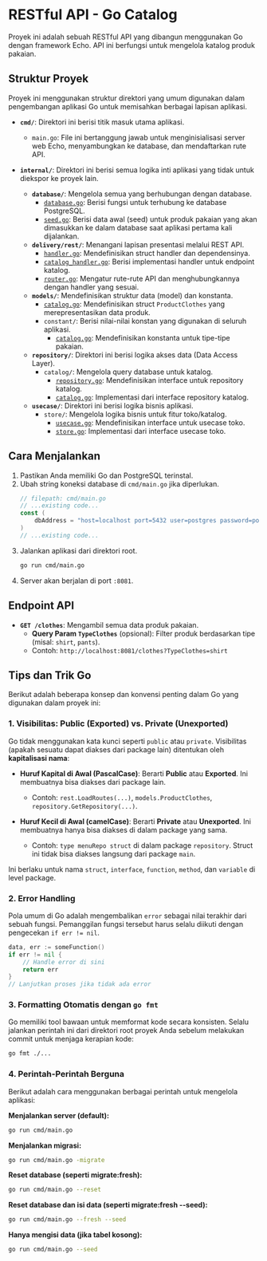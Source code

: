 # RESTful API - Go Catalog

Proyek ini adalah sebuah RESTful API yang dibangun menggunakan Go dengan framework Echo. API ini berfungsi untuk mengelola katalog produk pakaian.

## Struktur Proyek

Proyek ini menggunakan struktur direktori yang umum digunakan dalam pengembangan aplikasi Go untuk memisahkan berbagai lapisan aplikasi.

-   **`cmd/`**: Direktori ini berisi titik masuk utama aplikasi.
    -   `main.go`: File ini bertanggung jawab untuk menginisialisasi server web Echo, menyambungkan ke database, dan mendaftarkan rute API.

-   **`internal/`**: Direktori ini berisi semua logika inti aplikasi yang tidak untuk diekspor ke proyek lain.
    -   **`database/`**: Mengelola semua yang berhubungan dengan database.
        -   [`database.go`](internal/database/database.go): Berisi fungsi untuk terhubung ke database PostgreSQL.
        -   [`seed.go`](internal/database/seed.go): Berisi data awal (seed) untuk produk pakaian yang akan dimasukkan ke dalam database saat aplikasi pertama kali dijalankan.
    -   **`delivery/rest/`**: Menangani lapisan presentasi melalui REST API.
        -   [`handler.go`](internal/delivery/rest/handler.go): Mendefinisikan struct handler dan dependensinya.
        -   [`catalog_handler.go`](internal/delivery/rest/catalog_handler.go): Berisi implementasi handler untuk endpoint katalog.
        -   [`router.go`](internal/delivery/rest/router.go): Mengatur rute-rute API dan menghubungkannya dengan handler yang sesuai.
    -   **`models/`**: Mendefinisikan struktur data (model) dan konstanta.
        -   [`catalog.go`](internal/models/catalog.go): Mendefinisikan struct `ProductClothes` yang merepresentasikan data produk.
        -   `constant/`: Berisi nilai-nilai konstan yang digunakan di seluruh aplikasi.
            -   [`catalog.go`](internal/models/constant/catalog.go): Mendefinisikan konstanta untuk tipe-tipe pakaian.
    -   **`repository/`**: Direktori ini berisi logika akses data (Data Access Layer).
        -   `catalog/`: Mengelola query database untuk katalog.
            -   [`repository.go`](internal/repository/catalog/repository.go): Mendefinisikan interface untuk repository katalog.
            -   [`catalog.go`](internal/repository/catalog/catalog.go): Implementasi dari interface repository katalog.
    -   **`usecase/`**: Direktori ini berisi logika bisnis aplikasi.
        -   `store/`: Mengelola logika bisnis untuk fitur toko/katalog.
            -   [`usecase.go`](internal/usecase/store/usecase.go): Mendefinisikan interface untuk usecase toko.
            -   [`store.go`](internal/usecase/store/store.go): Implementasi dari interface usecase toko.

## Cara Menjalankan

1.  Pastikan Anda memiliki Go dan PostgreSQL terinstal.
2.  Ubah string koneksi database di `cmd/main.go` jika diperlukan.
    ```go
    // filepath: cmd/main.go
    // ...existing code...
    const (
        dbAddress = "host=localhost port=5432 user=postgres password=postgres dbname=go_resto_app sslmode=disable"
    )
    // ...existing code...
    ```
3.  Jalankan aplikasi dari direktori root.
    ```sh
    go run cmd/main.go
    ```
4.  Server akan berjalan di port `:8081`.

## Endpoint API

-   **`GET /clothes`**: Mengambil semua data produk pakaian.
    -   **Query Param `TypeClothes`** (opsional): Filter produk berdasarkan tipe (misal: `shirt`, `pants`).
    -   Contoh: `http://localhost:8081/clothes?TypeClothes=shirt`

## Tips dan Trik Go

Berikut adalah beberapa konsep dan konvensi penting dalam Go yang digunakan dalam proyek ini:

### 1. Visibilitas: Public (Exported) vs. Private (Unexported)

Go tidak menggunakan kata kunci seperti `public` atau `private`. Visibilitas (apakah sesuatu dapat diakses dari package lain) ditentukan oleh **kapitalisasi nama**:

-   **Huruf Kapital di Awal (PascalCase)**: Berarti **Public** atau **Exported**. Ini membuatnya bisa diakses dari package lain.
    -   Contoh: `rest.LoadRoutes(...)`, `models.ProductClothes`, `repository.GetRepository(...)`.

-   **Huruf Kecil di Awal (camelCase)**: Berarti **Private** atau **Unexported**. Ini membuatnya hanya bisa diakses di dalam package yang sama.
    -   Contoh: `type menuRepo struct` di dalam package `repository`. Struct ini tidak bisa diakses langsung dari package `main`.

Ini berlaku untuk nama `struct`, `interface`, `function`, `method`, dan `variable` di level package.

### 2. Error Handling

Pola umum di Go adalah mengembalikan `error` sebagai nilai terakhir dari sebuah fungsi. Pemanggilan fungsi tersebut harus selalu diikuti dengan pengecekan `if err != nil`.

```go
data, err := someFunction()
if err != nil {
    // Handle error di sini
    return err
}
// Lanjutkan proses jika tidak ada error
```

### 3. Formatting Otomatis dengan `go fmt`

Go memiliki tool bawaan untuk memformat kode secara konsisten. Selalu jalankan perintah ini dari direktori root proyek Anda sebelum melakukan commit untuk menjaga kerapian kode:

```sh
go fmt ./...
```


### 4. Perintah-Perintah Berguna

Berikut adalah cara menggunakan berbagai perintah untuk mengelola aplikasi:

**Menjalankan server (default):**
```sh
go run cmd/main.go
```

**Menjalankan migrasi:**
```sh
go run cmd/main.go -migrate
```

**Reset database (seperti migrate:fresh):**
```sh
go run cmd/main.go --reset
```

**Reset database dan isi data (seperti migrate:fresh --seed):**
```sh
go run cmd/main.go --fresh --seed
```

**Hanya mengisi data (jika tabel kosong):**
```sh
go run cmd/main.go --seed
```
